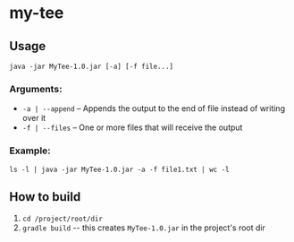 # my-tee

## Usage
`java -jar MyTee-1.0.jar [-a] [-f file...]`
### Arguments:
* `-a | --append` – Appends the output to the end of file instead of writing over it
* `-f | --files`  – One or more files that will receive the output
### Example:
`ls -l | java -jar MyTee-1.0.jar -a -f file1.txt | wc -l`

## How to build
1. `cd /project/root/dir`
2. `gradle build` -- this creates `MyTee-1.0.jar` in the project's root dir
